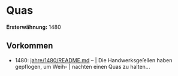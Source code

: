 # Quas

**Ersterwähnung:** 1480

## Vorkommen
- 1480: [jahre/1480/README.md](../jahre/1480/README.md) – | Die Handwerksgeſellen haben gepflogen, um Weih-
| nachten einen Quas zu halten...
